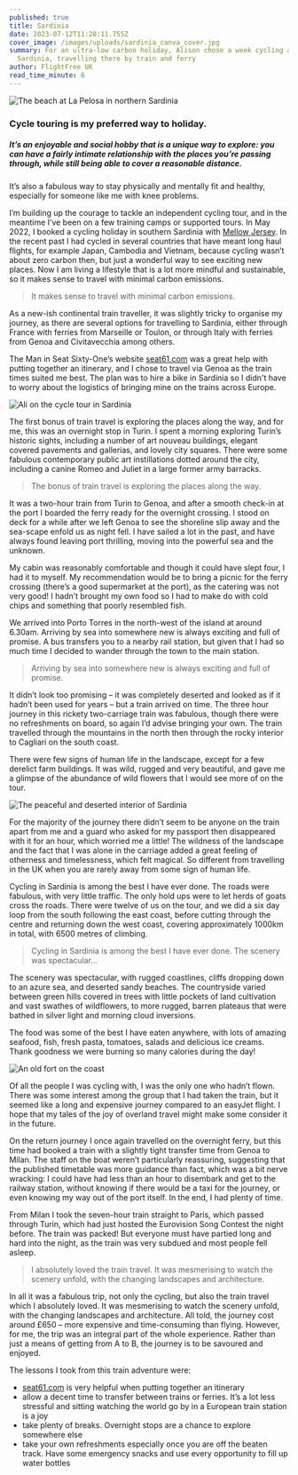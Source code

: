 ```yaml
---
published: true
title: Sardinia
date: 2023-07-12T11:28:11.755Z
cover_image: /images/uploads/sardinia_canva_cover.jpg
summary: For an ultra-low carbon holiday, Alison chose a week cycling around
  Sardinia, travelling there by train and ferry
author: FlightFree UK
read_time_minute: 6
---
```

![](/images/uploads/sardinia_canva.jpg "The beach at La Pelosa in northern Sardinia")

### Cycle touring is my preferred way to holiday. 

##### It’s an enjoyable and social hobby that is a unique way to explore: you can have a fairly intimate relationship with the places you’re passing through, while still being able to cover a reasonable distance. 

It’s also a fabulous way to stay physically and mentally fit and healthy, especially for someone like me with knee problems.

I’m building up the courage to tackle an independent cycling tour, and in the meantime I’ve been on a few training camps or supported tours. In May 2022, I booked a cycling holiday in southern Sardinia with [Mellow Jersey](https://www.mellowjersey.co.uk/). In the recent past I had cycled in several countries that have meant long haul flights, for example Japan, Cambodia and Vietnam, because cycling wasn’t about zero carbon then, but just a wonderful way to see exciting new places. Now I am living a lifestyle that is a lot more mindful and sustainable, so it makes sense to travel with minimal carbon emissions.

> It makes sense to travel with minimal carbon emissions.

As a new-ish continental train traveller, it was slightly tricky to organise my journey, as there are several options for travelling to Sardinia, either through France with ferries from Marseille or Toulon, or through Italy with ferries from Genoa and Civitavecchia among others. 

The Man in Seat Sixty-One’s website [seat61.com](http://seat61.com) was a great help with putting together an itinerary, and I chose to travel via Genoa as the train times suited me best. The plan was to hire a bike in Sardinia so I didn't have to worry about the logistics of bringing mine on the trains across Europe.

![](/images/uploads/cycling_sardinia_ali_kenny.jpg "Ali on the cycle tour in Sardinia")

The first bonus of train travel is exploring the places along the way, and for me, this was an overnight stop in Turin. I spent a morning exploring Turin’s historic sights, including a number of art nouveau buildings, elegant covered pavements and gallerias, and lovely city squares. There were some fabulous contemporary public art instillations dotted around the city, including a canine Romeo and Juliet in a large former army barracks. 

> The bonus of train travel is exploring the places along the way.

It was a two-hour train from Turin to Genoa, and after a smooth check-in at the port I boarded the ferry ready for the overnight crossing. I stood on deck for a while after we left Genoa to see the shoreline slip away and the sea-scape enfold us as night fell. I have sailed a lot in the past, and have always found leaving port thrilling, moving into the powerful sea and the unknown. 

My cabin was reasonably comfortable and though it could have slept four, I had it to myself. My recommendation would be to bring a picnic for the ferry crossing (there’s a good supermarket at the port), as the catering was not very good! I hadn’t brought my own food so I had to make do with cold chips and something that poorly resembled fish. 

We arrived into Porto Torres in the north-west of the island at around 6.30am. Arriving by sea into somewhere new is always exciting and full of promise. A bus transfers you to a nearby rail station, but given that I had so much time I decided to wander through the town to the main station. 

> Arriving by sea into somewhere new is always exciting and full of promise.

It didn’t look too promising – it was completely deserted and looked as if it hadn’t been used for years – but a train arrived on time. The three hour journey in this rickety two-carriage train was fabulous, though there were no refreshments on board, so again I’d advise bringing your own. The train travelled through the mountains in the north then through the rocky interior to Cagliari on the south coast. 

There were few signs of human life in the landscape, except for a few derelict farm buildings. It was wild, rugged and very beautiful, and gave me a glimpse of the abundance of wild flowers that I would see more of on the tour. 

![](/images/uploads/sardinia_ali_kenny.jpg "The peaceful and deserted interior of Sardinia")

For the majority of the journey there didn’t seem to be anyone on the train apart from me and a guard who asked for my passport then disappeared with it for an hour, which worried me a little! The wildness of the landscape and the fact that I was alone in the carriage added a great feeling of otherness and timelessness, which felt magical. So different from travelling in the UK when you are rarely away from some sign of human life.

Cycling in Sardinia is among the best I have ever done. The roads were fabulous, with very little traffic. The only hold ups were to let herds of goats cross the roads. There were twelve of us on the tour, and we did a six day loop from the south following the east coast, before cutting through the centre and returning down the west coast, covering approximately 1000km in total, with 6500 metres of climbing. 

> Cycling in Sardinia is among the best I have ever done. The scenery was spectacular...

The scenery was spectacular, with rugged coastlines, cliffs dropping down to an azure sea, and deserted sandy beaches. The countryside varied between green hills covered in trees with little pockets of land cultivation and vast swathes of wildflowers, to more rugged, barren plateaus that were bathed in silver light and morning cloud inversions. 

The food was some of the best I have eaten anywhere, with lots of amazing seafood, fish, fresh pasta, tomatoes, salads and delicious ice creams. Thank goodness we were burning so many calories during the day!

![](/images/uploads/sardinia_coast_ali_kenny.jpg "An old fort on the coast")

Of all the people I was cycling with, I was the only one who hadn’t flown. There was some interest among the group that I had taken the train, but it seemed like a long and expensive journey compared to an easyJet flight. I hope that my tales of the joy of overland travel might make some consider it in the future. 

On the return journey I once again travelled on the overnight ferry, but this time had booked a train with a slightly tight transfer time from Genoa to Milan. The staff on the boat weren’t particularly reassuring, suggesting that the published timetable was more guidance than fact, which was a bit nerve wracking: I could have had less than an hour to disembark and get to the railway station, without knowing if there would be a taxi for the journey, or even knowing my way out of the port itself. In the end, I had plenty of time. 

From Milan I took the seven-hour train straight to Paris, which passed through Turin, which had just hosted the Eurovision Song Contest the night before. The train was packed! But everyone must have partied long and hard into the night, as the train was very subdued and most people fell asleep. 

> I absolutely loved the train travel. It was mesmerising to watch the scenery unfold, with the changing landscapes and architecture. 

In all it was a fabulous trip, not only the cycling, but also the train travel which I absolutely loved. It was mesmerising to watch the scenery unfold, with the changing landscapes and architecture. All told, the journey cost around £650 – more expensive and time-consuming than flying. However, for me, the trip was an integral part of the whole experience. Rather than just a means of getting from A to B, the journey is to be savoured and enjoyed. 

The lessons I took from this train adventure were:

* [seat61.com](http://seat61.com) is very helpful when putting together an itinerary
* allow a decent time to transfer between trains or ferries. It’s a lot less stressful and sitting watching the world go by in a European train station is a joy
* take plenty of breaks. Overnight stops are a chance to explore somewhere else
* take your own refreshments especially once you are off the beaten track. Have some emergency snacks and use every opportunity to fill up water bottles
